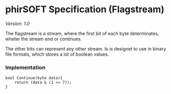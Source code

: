 phirSOFT Specification (Flagstream)
===================================

*Version: 1.0*


The flagstream is a stream, where the first bit of each byte determinates, wheter the stream end or continues.

The other bits can represent any other stream. Is is designet to use in binary file formats, which stores a lot of boolean values.

### Implementation
    bool Continue(byte data){
		return (data & (1 << 7));
	}